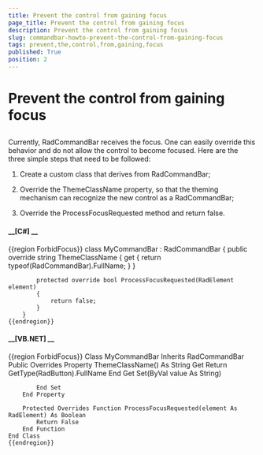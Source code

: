 ```yaml
---
title: Prevent the control from gaining focus
page_title: Prevent the control from gaining focus
description: Prevent the control from gaining focus
slug: commandbar-howto-prevent-the-control-from-gaining-focus
tags: prevent,the,control,from,gaining,focus
published: True
position: 2
---
```


# Prevent the control from gaining focus



## 

Currently, RadCommandBar receives the focus. One can easily override this behavior and do not allow 
        	the control to become focused. Here are the three simple steps that need to be followed:
        

1. Create a custom class that derives from RadCommandBar;

1. Override the ThemeClassName property, so that the theming mechanism can recognize the new control as a RadCommandBar;

1. Override the ProcessFocusRequested method and return false.

#### __[C#] __

{{region ForbidFocus}}
	    class MyCommandBar : RadCommandBar
	    {
	        public override string ThemeClassName
	        {
	            get
	            {
	                return typeof(RadCommandBar).FullName;
	            }
	        }
	
	        protected override bool ProcessFocusRequested(RadElement element)
	        {
	            return false;
	        }
	    }
	{{endregion}}



#### __[VB.NET] __

{{region ForbidFocus}}
	Class MyCommandBar
	    Inherits RadCommandBar
	    Public Overrides Property ThemeClassName() As String
	        Get
	            Return GetType(RadButton).FullName
	        End Get
	        Set(ByVal value As String)
	
	        End Set
	    End Property
	
	    Protected Overrides Function ProcessFocusRequested(element As RadElement) As Boolean
	        Return False
	    End Function
	End Class
	{{endregion}}


